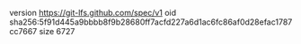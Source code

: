 version https://git-lfs.github.com/spec/v1
oid sha256:5f91d445a9bbbb8f9b28680ff7acfd227a6d1ac6fc86af0d28efac1787cc7667
size 6727
